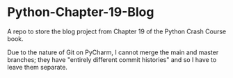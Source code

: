 # Python-Chapter-19-Blog
A repo to store the blog project from Chapter 19 of the Python Crash Course book.

Due to the nature of Git on PyCharm, I cannot merge the main and master branches; they have "entirely different commit histories" and so I have to leave them separate.
